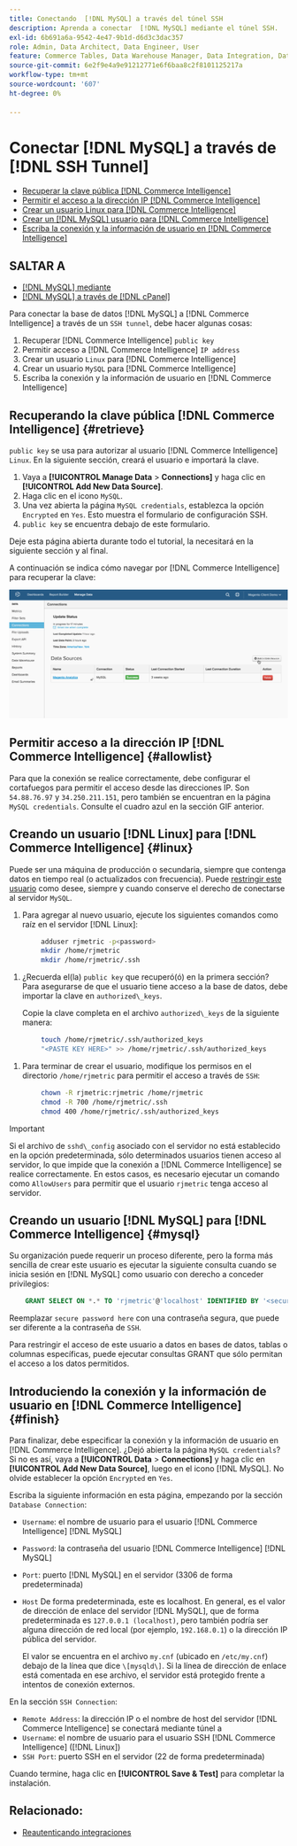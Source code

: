 ```yaml
---
title: Conectando  [!DNL MySQL] a través del túnel SSH
description: Aprenda a conectar  [!DNL MySQL] mediante el túnel SSH.
exl-id: 6b691a6a-9542-4e47-9b1d-d6d3c3dac357
role: Admin, Data Architect, Data Engineer, User
feature: Commerce Tables, Data Warehouse Manager, Data Integration, Data Import/Export, SQL Report Builder
source-git-commit: 6e2f9e4a9e91212771e6f6baa8c2f8101125217a
workflow-type: tm+mt
source-wordcount: '607'
ht-degree: 0%

---
```


# Conectar [!DNL MySQL] a través de [!DNL SSH Tunnel]

* [Recuperar la clave pública  [!DNL Commerce Intelligence] ](#retrieve)
* [Permitir el acceso a la dirección IP  [!DNL Commerce Intelligence] ](#allowlist)
* [Crear un usuario Linux para  [!DNL Commerce Intelligence]](#linux)
* [Crear un [!DNL MySQL] usuario para [!DNL Commerce Intelligence]](#mysql)
* [Escriba la conexión y la información de usuario en  [!DNL Commerce Intelligence]](#finish)

## SALTAR A

* [[!DNL MySQL] mediante ](../integrations/mysql-via-a-direct-connection.md)
* [[!DNL MySQL] a través de  [!DNL cPanel]](../integrations/mysql-via-cpanel.md)

Para conectar la base de datos [!DNL MySQL] a [!DNL Commerce Intelligence] a través de un `SSH tunnel`, debe hacer algunas cosas:

1. Recuperar [!DNL Commerce Intelligence] `public key`
1. Permitir acceso a [!DNL Commerce Intelligence] `IP address`
1. Crear un usuario `Linux` para [!DNL Commerce Intelligence]
1. Crear un usuario `MySQL` para [!DNL Commerce Intelligence]
1. Escriba la conexión y la información de usuario en [!DNL Commerce Intelligence]


## Recuperando la clave pública [!DNL Commerce Intelligence] {#retrieve}

`public key` se usa para autorizar al usuario [!DNL Commerce Intelligence] `Linux`. En la siguiente sección, creará el usuario e importará la clave.

1. Vaya a **[!UICONTROL Manage Data** > **Connections]** y haga clic en **[!UICONTROL Add New Data Source]**.
1. Haga clic en el icono `MySQL`.
1. Una vez abierta la página `MySQL credentials`, establezca la opción `Encrypted` en `Yes`. Esto muestra el formulario de configuración SSH.
1. `public key` se encuentra debajo de este formulario.

Deje esta página abierta durante todo el tutorial, la necesitará en la siguiente sección y al final.

A continuación se indica cómo navegar por [!DNL Commerce Intelligence] para recuperar la clave:

![](../../../assets/MySQL_SSH.gif)<!--{: width="770"}-->

## Permitir acceso a la dirección IP [!DNL Commerce Intelligence] {#allowlist}

Para que la conexión se realice correctamente, debe configurar el cortafuegos para permitir el acceso desde las direcciones IP. Son `54.88.76.97` y `34.250.211.151`, pero también se encuentran en la página `MySQL credentials`. Consulte el cuadro azul en la sección GIF anterior.

## Creando un usuario [!DNL Linux] para [!DNL Commerce Intelligence] {#linux}

Puede ser una máquina de producción o secundaria, siempre que contenga datos en tiempo real (o actualizados con frecuencia). Puede [restringir este usuario](../../../administrator/account-management/restrict-db-access.md) como desee, siempre y cuando conserve el derecho de conectarse al servidor `MySQL`.

1. Para agregar al nuevo usuario, ejecute los siguientes comandos como raíz en el servidor [!DNL Linux]:

```bash
        adduser rjmetric -p<password>
        mkdir /home/rjmetric
        mkdir /home/rjmetric/.ssh
```

1. ¿Recuerda el(la) `public key` que recuperó(ó) en la primera sección? Para asegurarse de que el usuario tiene acceso a la base de datos, debe importar la clave en `authorized\_keys`.

   Copie la clave completa en el archivo `authorized\_keys` de la siguiente manera:

```bash
        touch /home/rjmetric/.ssh/authorized_keys
        "<PASTE KEY HERE>" >> /home/rjmetric/.ssh/authorized_keys
```

1. Para terminar de crear el usuario, modifique los permisos en el directorio `/home/rjmetric` para permitir el acceso a través de `SSH`:

```bash
        chown -R rjmetric:rjmetric /home/rjmetric
        chmod -R 700 /home/rjmetric/.ssh
        chmod 400 /home/rjmetric/.ssh/authorized_keys
```

>[!IMPORTANT]
>
>Si el archivo de `sshd\_config` asociado con el servidor no está establecido en la opción predeterminada, sólo determinados usuarios tienen acceso al servidor, lo que impide que la conexión a [!DNL Commerce Intelligence] se realice correctamente. En estos casos, es necesario ejecutar un comando como `AllowUsers` para permitir que el usuario `rjmetric` tenga acceso al servidor.

## Creando un usuario [!DNL MySQL] para [!DNL Commerce Intelligence] {#mysql}

Su organización puede requerir un proceso diferente, pero la forma más sencilla de crear este usuario es ejecutar la siguiente consulta cuando se inicia sesión en [!DNL MySQL] como usuario con derecho a conceder privilegios:

```sql
    GRANT SELECT ON *.* TO 'rjmetric'@'localhost' IDENTIFIED BY '<secure password here>';
```

Reemplazar `secure password here` con una contraseña segura, que puede ser diferente a la contraseña de `SSH`.

Para restringir el acceso de este usuario a datos en bases de datos, tablas o columnas específicas, puede ejecutar consultas GRANT que sólo permitan el acceso a los datos permitidos.

## Introduciendo la conexión y la información de usuario en [!DNL Commerce Intelligence] {#finish}

Para finalizar, debe especificar la conexión y la información de usuario en [!DNL Commerce Intelligence]. ¿Dejó abierta la página `MySQL credentials`? Si no es así, vaya a **[!UICONTROL Data** > **Connections]** y haga clic en **[!UICONTROL Add New Data Source]**, luego en el icono [!DNL MySQL]. No olvide establecer la opción `Encrypted` en `Yes`.

Escriba la siguiente información en esta página, empezando por la sección `Database Connection`:

* `Username`: el nombre de usuario para el usuario [!DNL Commerce Intelligence] [!DNL MySQL]
* `Password`: la contraseña del usuario [!DNL Commerce Intelligence] [!DNL MySQL]
* `Port`: puerto [!DNL MySQL] en el servidor (3306 de forma predeterminada)
* `Host` De forma predeterminada, este es localhost. En general, es el valor de dirección de enlace del servidor [!DNL MySQL], que de forma predeterminada es `127.0.0.1 (localhost)`, pero también podría ser alguna dirección de red local (por ejemplo, `192.168.0.1`) o la dirección IP pública del servidor.

  El valor se encuentra en el archivo `my.cnf` (ubicado en `/etc/my.cnf`) debajo de la línea que dice `\[mysqld\]`. Si la línea de dirección de enlace está comentada en ese archivo, el servidor está protegido frente a intentos de conexión externos.

En la sección `SSH Connection`:

* `Remote Address`: la dirección IP o el nombre de host del servidor [!DNL Commerce Intelligence] se conectará mediante túnel a
* `Username`: el nombre de usuario para el usuario SSH [!DNL Commerce Intelligence] ([!DNL Linux])
* `SSH Port`: puerto SSH en el servidor (22 de forma predeterminada)

Cuando termine, haga clic en **[!UICONTROL Save & Test]** para completar la instalación.

## Relacionado:

* [Reautenticando integraciones](https://experienceleague.adobe.com/docs/commerce-knowledge-base/kb/how-to/mbi-reauthenticating-integrations.html)
